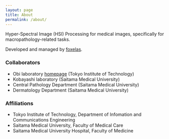 ```yaml
---
layout: page
title: About
permalink: /about/
---
```


Hyper-Spectral Image (HSI) Processing for medical images, specifically for macropathology-related tasks.

Developed and managed by [foxelas](https://github.com/foxelas/medHSI).

### Collaborators

- Obi laboratory [homepage](http://www-obi.isl.titech.ac.jp/) (Tokyo Institute of Technology)
- Kobayashi laboratory (Saitama Medical University)
- Central Pathology Department (Saitama Medical University)
- Dermatology Department (Saitama Medical University)

### Affiliations

- Tokyo Institute of Technology, Department of Infomation and Communications Engineering
- Saitama Medical University, Faculty of Medical Care
- Saitama Medical University Hospital, Faculty of Medicine

